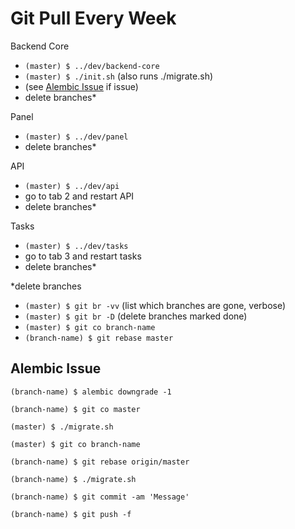 # Git Pull Every Week

Backend Core
- `(master) $ ../dev/backend-core`
- `(master) $ ./init.sh` (also runs ./migrate.sh) 
- (see [Alembic Issue](#alembic-issue) if issue)
- delete branches*

Panel
- `(master) $ ../dev/panel`
- delete branches*

API
- `(master) $ ../dev/api`
- go to tab 2 and restart API
- delete branches*

Tasks
- `(master) $ ../dev/tasks`
- go to tab 3 and restart tasks
- delete branches*

\*delete branches  
 - `(master) $ git br -vv` (list which branches are gone, verbose) 
 - `(master) $ git br -D` (delete branches marked done) 
 - `(master) $ git co branch-name`
 - `(branch-name) $ git rebase master`


## Alembic Issue

`(branch-name) $ alembic downgrade -1`

`(branch-name) $ git co master`

`(master) $ ./migrate.sh`

`(master) $ git co branch-name`

`(branch-name) $ git rebase origin/master`

`(branch-name) $ ./migrate.sh`

`(branch-name) $ git commit -am 'Message'`

`(branch-name) $ git push -f`